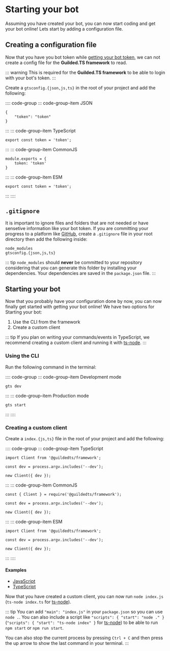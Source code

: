 # Starting your bot

Assuming you have created your bot, you can now start coding and get your bot online! Lets start by adding a configuration file.

## Creating a configuration file

Now that you have you bot token while [getting your bot token](//getting-started/setting-up-a-bot.html#getting-your-bot-token), we can not create a config file for the **Guilded.TS framework** to read.

::: warning
This is required for the **Guilded.TS framework** to be able to login with your bot's token.
:::

Create a `gtsconfig.{json,js,ts}` in the root of your project and add the following:

:::: code-group
::: code-group-item JSON

```json{1-3}
{
    "token": "token"
}
```

:::
::: code-group-item TypeScript

```ts{1}
export const token = 'token';
```

:::
::: code-group-item CommonJS

```js{1-3}
module.exports = {
    token: 'token'
}
```

:::
::: code-group-item ESM

```js{1}
export const token = 'token';
```

:::
::::

## `.gitignore`

It is important to ignore files and folders that are not needed or have sensetive information like your bot token. If you are committing your progress to a platform like [GitHub](https://github.com), create a `.gitignore` file in your root directory then add the following inside:

```{1-2}
node_modules
gtsconfig.{json,js,ts}
```

::: tip
`node_modules` should **never** be committed to your repository considering that you can generate this folder by installing your dependencies. Your dependencies are saved in the `package.json` file.
:::

## Starting your bot

Now that you probably have your configuration done by now, you can now finally get started with getting your bot online! We have two options for Starting your bot:

1. Use the CLI from the framework
2. Create a custom client

::: tip
If you plan on writing your commands/events in TypeScript, we recommend creating a custom client and running it with [ts-node](https://npmjs.org/ts-node).
:::

### Using the CLI

Run the following command in the terminal:

:::: code-group
::: code-group-item Development mode

```sh{1}
gts dev
```

:::
::: code-group-item Production mode

```sh{1}
gts start
```

:::
::::

### Creating a custom client

Create a `index.{js,ts}` file in the root of your project and add the following:

:::: code-group
::: code-group-item TypeScript

```ts{1,3,5}
import Client from '@guildedts/framework';

const dev = process.argv.includes('--dev');

new Client({ dev });
```

:::
::: code-group-item CommonJS

```js{1,3,5}
const { Client } = require('@guildedts/framework');

const dev = process.argv.includes('--dev');

new Client({ dev });
```

:::
::: code-group-item ESM

```js{1,3,5}
import Client from '@guildedts/framework';

const dev = process.argv.includes('--dev');

new Client({ dev });
```

:::
::::

#### Examples

-   [JavaScript](https://github.com/guildedts/guide/tree/main/examples/javascript/index.js)
-   [TypeScript](https://github.com/guildedts/guide/tree/main/examples/typescript/index.ts)

Now that you have created a custom client, you can now run `node index.js` (`ts-node index.ts` for [ts-node](https://npmjs.org/ts-node)).

::: tip
You can add `"main": "index.js"` in your `package.json` so you can use `node .`. You can also include a script like `"scripts": { "start": "node ." }` (`"scripts": { "start": "ts-node index" }` for [ts-node](https://npmjs.org/ts-node)) to be able to run `npm start` or `npm run start`.

You can also stop the current process by pressing `Ctrl + C` and then press the up arrow to show the last command in your terminal.
:::
